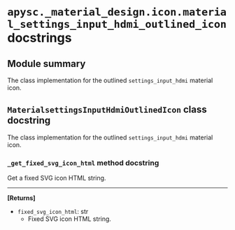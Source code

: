 # `apysc._material_design.icon.material_settings_input_hdmi_outlined_icon` docstrings

## Module summary

The class implementation for the outlined `settings_input_hdmi` material icon.

## `MaterialsettingsInputHdmiOutlinedIcon` class docstring

The class implementation for the outlined `settings_input_hdmi` material icon.

### `_get_fixed_svg_icon_html` method docstring

Get a fixed SVG icon HTML string.<hr>

**[Returns]**

- `fixed_svg_icon_html`: str
  - Fixed SVG icon HTML string.